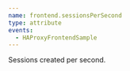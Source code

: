 ```yaml
---
name: frontend.sessionsPerSecond
type: attribute
events:
  - HAProxyFrontendSample
---
```


Sessions created per second.